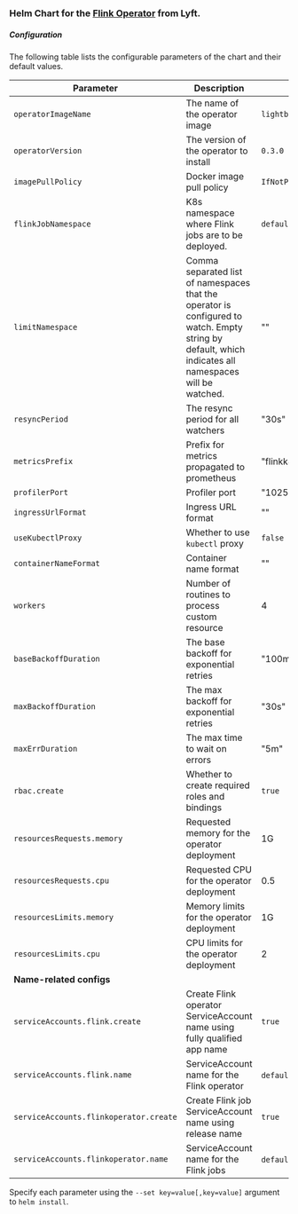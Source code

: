 ### Helm Chart for the [Flink Operator](https://github.com/lyft/flinkk8soperator) from Lyft.

##### Configuration

The following table lists the configurable parameters of the chart and their default values.

| Parameter                              | Description                                                  | Default                      |
| -------------------------------------- | ------------------------------------------------------------ | ---------------------------- |
| `operatorImageName`                    | The name of the operator image                               | `lightbend/flinkk8soperator` |
| `operatorVersion`                      | The version of the operator to install                       | `0.3.0`                      |
| `imagePullPolicy`                      | Docker image pull policy                                     | `IfNotPresent`               |
| `flinkJobNamespace`                    | K8s namespace where Flink jobs are to be deployed.           | `default`                    |
| `limitNamespace`                       | Comma separated list of namespaces that the operator is configured to watch. Empty string by default, which indicates all namespaces will be watched. | ""                           |
| `resyncPeriod`                         | The resync period for all watchers                           | "30s"                        |
| `metricsPrefix`                        | Prefix for metrics propagated to prometheus                  | "flinkk8soperator"           |
| `profilerPort`                         | Profiler port                                                | "10254"                      |
| `ingressUrlFormat`                     | Ingress URL format                                           | ""                           |
| `useKubectlProxy`                      | Whether to use `kubectl` proxy                               | `false`                      |
| `containerNameFormat`                  | Container name format                                        | ""                           |
| `workers`                              | Number of routines to process custom resource                | 4                            |
| `baseBackoffDuration`                  | The base backoff for exponential retries                     | "100ms"                      |
| `maxBackoffDuration`                   | The max backoff for exponential retries                      | "30s"                        |
| `maxErrDuration`                       | The max time to wait on errors                               | "5m"                         |
| `rbac.create`                          | Whether to create required roles and bindings                | `true`                       |
| `resourcesRequests.memory`             | Requested memory for the operator deployment                 | 1G                           |
| `resourcesRequests.cpu`                | Requested CPU for the operator deployment                    | 0.5                          |
| `resourcesLimits.memory`               | Memory limits for the operator deployment                    | 1G                           |
| `resourcesLimits.cpu`                  | CPU limits for the operator deployment                       | 2                            |
| **Name-related configs**               |                                                              |                              |
| `serviceAccounts.flink.create`         | Create Flink operator ServiceAccount name using fully qualified app name | `true`                       |
| `serviceAccounts.flink.name`           | ServiceAccount name for the Flink operator                   | `default` if not created     |
| `serviceAccounts.flinkoperator.create` | Create Flink job ServiceAccount name using release name      | `true`                       |
| `serviceAccounts.flinkoperator.name`   | ServiceAccount name for the Flink jobs                       | `default` if not created     |

Specify each parameter using the `--set key=value[,key=value]` argument to `helm install`.

